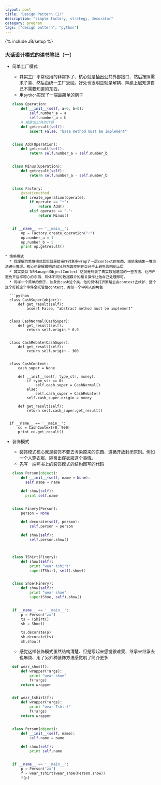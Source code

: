 ```yaml
---
layout: post
title: "Design Pattern (1)"
description: "simple factory, strategy, decorator"
category: program
tags: ["design pattern", "python"]
---
```

{% include JB/setup %}

### 大话设计模式的读书笔记（一）
* 简单工厂模式
  * 其实工厂平常也用的非常多了、核心就是抽出公共外部接口、然后按照需求子类、然后由统一工厂返回。好处也很明显就是解耦、隔绝上层知道自己不需要知道的东西。
  * 用`python`实现了一端最简单的例子

  ```python
  class Operation:
      def __init__(self, a=0, b=0):
          self.number_a = a
          self.number_a = b
      # 抽象出公共的计算
      def getresult(self):
          assert False, "base method must be implement"


  class Add(Operation):
      def getresult(self):
          return self.number_a + self.number_b


  class Minus(Operation):
      def getresult(self):
          return self.number_a - self.number_b


  class Factory:
      @staticmethod
      def create_operation(operate):
          if operate == "+":
              return Add()
          elif operate == "-":
              return Minus()


  if __name__ == '__main__':
      op = Factory.create_operation("+")
      op.number_a = 1
      op.number_b = 5
      print op.getresult()
```
* 策略模式
  * 我理解的策略模式其实就是给操作对象多wrap了一层context的东西、由他来抽象一堆方法进行管理。核心也是解耦把这部分脏东西控制在自己手上避免影响到上层
  * 其实类似`NSManagedObjectContext`这就是封装了真实数据底层的一些方法、让用户避免开这样噁心的东西、具体不同的数据媒介的相关操作让他自己处理即可。
  * 同样一个简单的例子、抽象出cash这个类、他的具体打折策略去由context去维护、整个这个打折这个事件全托管给context、类似一个中间人的角色

  ```python
  class CashSuper(object):
      def get_result(self):
          assert False, "abstract method must be implement"


  class CashNormal(CashSuper):
      def get_result(self):
          return self.origin * 0.9


  class CashRebate(CashSuper):
      def get_result(self):
          return self.origin - 300


  class CashContext:
      cash_super = None

      def __init__(self, type_str, money):
          if type_str == 0:
              self.cash_super = CashNormal()
          else:
              self.cash_super = CashRebate()
          self.cash_super.origin = money

      def get_result(self):
          return self.cash_super.get_result()


  if __name__ == '__main__':
      cc = CashContext(0, 900)
      print cc.get_result() 

  ```
* 装饰模式
  * 装饰模式核心就是装饰不要去污染原来的东西、遵循开放封闭原则。例如一个人穿衣服、隔离出穿衣服这个事情。
  * 先写一端照书上的装饰模式的结构图写的代码
  
  ```python
  class Person(object):
      def __init__(self, name = None):
        self.name = name

      def show(self):
        print self.name


  class Finery(Person):
      person = None

      def decorate(self, person):
          self.person = person

      def show(self):
          self.person.show()



  class TShirt(Finery):
      def show(self):
          print "wear tshirt"
          super(TShirt, self).show()


  class Shoe(Finery):
      def show(self):
          print "wear shoe"
          super(Shoe, self).show()


  if __name__ == '__main__':
      p = Person("zx")
      ts = TShirt()
      sh = Shoe()

      ts.decorate(p)
      sh.decorate(ts)
      sh.show()
  ```

  * 感觉这样装饰模式虽然结构清楚、但是写起来感觉很难受、继承来继承去也麻烦、用了另外种装饰方法感觉明了简介更多

  ```python
  def wear_shoe(f):
      def wrapper(*args):
          print "wear shoe"
          f(*args)
      return wrapper


  def wear_tshirt(f):
      def wrapper(*args):
          print "wear Tshirt"
          f(*args)
      return wrapper


  class Person(object):
      def __init__(self, name):
          self.name = name

      def show(self):
          print self.name


  if __name__ == '__main__':
      p = Person("zx")
      f = wear_tshirt(wear_shoe(Person.show))
      f(p)
  ```